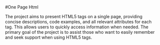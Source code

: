 #One Page Html

The project aims to present HTML5 tags on a single page, providing concise descriptions, code examples, and all relevant attributes for each tag. This allows users to quickly access information when needed. The primary goal of the project is to assist those who want to easily remember and seek support when using HTML5 tags.
